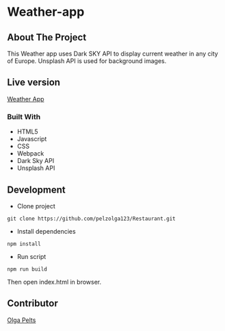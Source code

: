 # Weather-app

## About The Project

This Weather app uses Dark SKY API to display current weather in any city of Europe. Unsplash API is used for background images.

## Live version
[Weather App](https://pelzolga123.github.io/Restaurant/)

### Built With
* HTML5
* Javascript
* CSS
* Webpack
* Dark Sky API
* Unsplash API

## Development

* Clone project
```
git clone https://github.com/pelzolga123/Restaurant.git
```
* Install dependencies
```
npm install
```
* Run script
```
npm run build
```
Then open index.html in browser.

## Contributor
[Olga Pelts](https://github.com/pelzolga123)
